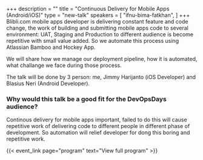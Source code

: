 +++
description = ""
title = "Continuous Delivery for Mobile Apps (Android/iOS)"
type = "new-talk"
speakers = [
        "ifnu-bima-fatkhan",
]
+++
Blibli.com mobile apps developer is delivering constant feature and code change, the work of building and submitting mobile apps code to several environment: UAT, Staging and Production to different audience is become repetitive with small value added. So we automate this process using Atlassian Bamboo and Hockey App. 

We will share how we manage our deployment pipeline, how it is automated, what challange we face during those process. 

The talk will be done by 3 person: me, Jimmy Harijanto (iOS Developer) and Blasius Neri (Android Developer).

### Why would this talk be a good fit for the DevOpsDays audience?

Continous delivery for mobile apps important, failed to do this will cause repetitive work of delivering code to different people in different phase of development. So automation will relief developer for dong this boring and repetitive work.

{{< event_link page="program" text="View full program" >}}